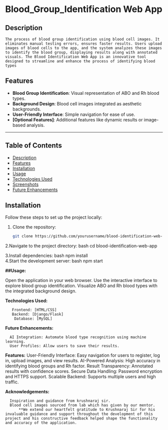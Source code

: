 # Blood_Group_Identification Web App  

## Description  
    The process of blood group identification using blood cell images. It eliminates manual testing errors, ensures faster results. Users upload images of blood cells to the app, and the system analyzes these images to identify the blood group, displaying results along with annotated visuals. The Blood Identification Web App is an innovative tool designed to streamline and enhance the process of identifying blood types

## Features  
- **Blood Group Identification**: Visual representation of ABO and Rh blood types.  
- **Background Design**: Blood cell images integrated as aesthetic backgrounds.  
- **User-Friendly Interface**: Simple navigation for ease of use.  
- **[Optional Features]**: Additional features like dynamic results or image-based analysis.  

---

## Table of Contents  
- [Description](#description)  
- [Features](#features)  
- [Installation](#installation)  
- [Usage](#usage)  
- [Technologies Used](#technologies-used)  
- [Screenshots](#screenshots)  
- [Future Enhancements](#future-enhancements)  
 



## Installation  
Follow these steps to set up the project locally:  
1. Clone the repository:  
   ```bash  
   git clone https://github.com/yourusername/blood-identification-web-app.git

2.Navigate to the project directory:
            bash
     cd blood-identification-web-app  

3.Install dependencies:
      bash
    npm install  
4.Start the development server:
      bash
    npm start  
   
**##Usage:**

  Open the application in your web browser.
  Use the interactive interface to explore blood group identification.
  Visualize ABO and Rh blood types with the integrated background design.



**Technologies Used:**

       Frontend: [HTML/CSS]
       Backend: [Django/Flask]
        Database: [MySQL]



**Future Enhancements:**

      AI Integration: Automate blood type recognition using machine learning.
      User Profiles: Allow users to save their results.


      
**Features:**
      User-Friendly Interface: Easy navigation for users to register, log in, upload images, and view results.
     AI-Powered Analysis: High accuracy in identifying blood groups and Rh factor.
     Result Transparency: Annotated results with confidence scores.
   Secure Data Handling: Password encryption and HTTPS support.
   Scalable Backend: Supports multiple users and high traffic.
      


**Acknowledgements:**
  
      Inspiration and guidance from krushnaraj sir.
      Blood cell images sourced from lab which has given by our mentor.
          **We extend our heartfelt gratitude to Krushnaraj Sir for his invaluable guidance and support throughout the development of this project and his constructive feedback helped shape the functionality and accuracy of the application.  






